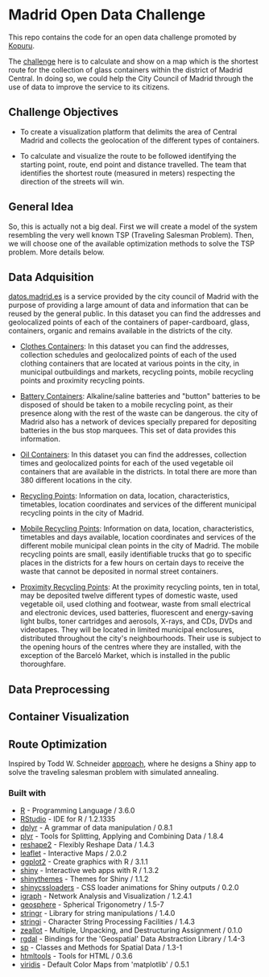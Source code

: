 # Madrid Open Data Challenge

This repo contains the code for an open data challenge promoted by [Kopuru](http://kopuru.com/).

The [challenge](http://kopuru.com/desafio/reto-open-data-optimizacion-de-la-recogida-de-vidrio-en-madrid-central/) here is to calculate and show on a map which is the shortest route for the collection of glass containers within the district of Madrid Central. In doing so, we could help the City Council of Madrid through the use of data to improve the service to its citizens.


## Challenge Objectives

- To create a visualization platform that delimits the area of Central Madrid and collects the geolocation of the different types of containers.

- To calculate and visualize the route to be followed identifying the starting point, route, end point and distance travelled. The team that identifies the shortest route (measured in meters) respecting the direction of the streets will win.


## General Idea

So, this is actually not a big deal. First we will create a model of the system resembling the very well known TSP (Traveling Salesman Problem). Then, we will choose one of the available optimization methods to solve the TSP problem. More details below.

## Data Adquisition

[datos.madrid.es](https://datos.madrid.es/portal/site/egob/) is a service provided by the city council of Madrid with the purpose of providing a large amount of data and information that can be reused by the general public. In this dataset you can find the addresses and geolocalized points of each of the containers of paper-cardboard, glass, containers, organic and remains available in the districts of the city. 

- [Clothes Containers](https://datos.madrid.es/egob/new/detalle/auxiliar/mapa.jsp?geoUrl=https://datos.madrid.es/egob/catalogo/204410-0-contenedores-ropa.geo): In this dataset you can find the addresses, collection schedules and geolocalized points of each of the used clothing containers that are located at various points in the city, in municipal outbuildings and markets, recycling points, mobile recycling points and proximity recycling points.

- [Battery Containers](https://datos.madrid.es/egob/new/detalle/auxiliar/mapa.jsp?geoUrl=https://datos.madrid.es/egob/catalogo/209799-0-contenedores_pilas_marquesinas.geo): Alkaline/saline batteries and "button" batteries to be disposed of should be taken to a mobile recycling point, as their presence along with the rest of the waste can be dangerous. the city of Madrid also has a network of devices specially prepared for depositing batteries in the bus stop marquees. This set of data provides this information.

- [Oil Containers](https://datos.madrid.es/egob/new/detalle/auxiliar/mapa.jsp?geoUrl=https://datos.madrid.es/egob/catalogo/300196-0-contenedor-aceitevegetal-usado.geo): In this dataset you can find the addresses, collection times and geolocalized points for each of the used vegetable oil containers that are available in the districts. In total there are more than 380 different locations in the city.

- [Recycling Points](https://datos.madrid.es/egob/new/detalle/auxiliar/mapa.jsp?geoUrl=https://datos.madrid.es/egob/catalogo/200284-0-puntos-limpios.geo): Information on data, location, characteristics, timetables, location coordinates and services of the different municipal recycling points in the city of Madrid.

- [Mobile Recycling Points](https://datos.madrid.es/egob/new/detalle/auxiliar/mapa.jsp?geoUrl=https://datos.madrid.es/egob/catalogo/300101-0-puntos-limpios.geo): Information on data, location, characteristics, timetables and days available, location coordinates and services of the different mobile municipal clean points in the city of Madrid.
The mobile recycling points are small, easily identifiable trucks that go to specific places in the districts for a few hours on certain days to receive the waste that cannot be deposited in normal street containers.

- [Proximity Recycling Points](https://datos.madrid.es/egob/new/detalle/auxiliar/mapa.jsp?geoUrl=https://datos.madrid.es/egob/catalogo/300198-0-puntos-proximidad.geo): At the proximity recycling points, ten in total, may be deposited twelve different types of domestic waste, used vegetable oil, used clothing and footwear, waste from small electrical and electronic devices, used batteries, fluorescent and energy-saving light bulbs, toner cartridges and aerosols, X-rays, and CDs, DVDs and videotapes. They will be located in limited municipal enclosures, distributed throughout the city's neighbourhoods. Their use is subject to the opening hours of the centres where they are installed, with the exception of the Barceló Market, which is installed in the public thoroughfare.


## Data Preprocessing

## Container Visualization

## Route Optimization

Inspired by Todd W. Schneider [approach](https://github.com/toddwschneider/shiny-salesman), where he designs a Shiny app to solve the traveling salesman problem with simulated annealing.

### Built with
- [R](https://www.r-project.org/) - Programming Language / 3.6.0
- [RStudio](https://www.rstudio.com/) - IDE for R / 1.2.1335
- [dplyr](https://dplyr.tidyverse.org/) - A grammar of data manipulation / 0.8.1
- [plyr](https://cran.r-project.org/web/packages/plyr/index.html) - Tools for Splitting, Applying and Combining Data / 1.8.4
- [reshape2](https://cran.r-project.org/web/packages/reshape2/index.html) - Flexibly Reshape Data / 1.4.3
- [leaflet](https://rstudio.github.io/leaflet/) - Interactive Maps / 2.0.2
- [ggplot2](https://ggplot2.tidyverse.org/) - Create graphics with R / 3.1.1
- [shiny](https://shiny.rstudio.com/) - Interactive web apps with R / 1.3.2
- [shinythemes](https://rstudio.github.io/shinythemes/) - Themes for Shiny / 1.1.2
- [shinycssloaders](https://github.com/andrewsali/shinycssloaders) - CSS loader animations for Shiny outputs  / 0.2.0
- [igraph](https://igraph.org/r/) - Network Analysis and Visualization / 1.2.4.1
- [geosphere](https://cran.r-project.org/web/packages/geosphere/index.html) - Spherical Trigonometry / 1.5-7
- [stringr](https://stringr.tidyverse.org/index.html) - Library for string manipulations / 1.4.0
- [stringi](https://cran.r-project.org/web/packages/stringi/index.html) - Character String Processing Facilities / 1.4.3
- [zeallot](https://cran.r-project.org/web/packages/zeallot/index.html) - Multiple, Unpacking, and Destructuring Assignment / 0.1.0
- [rgdal](https://cran.r-project.org/web/packages/rgdal/index.html) - Bindings for the 'Geospatial' Data Abstraction Library / 1.4-3
- [sp](https://cran.r-project.org/web/packages/sp/index.html) - Classes and Methods for Spatial Data / 1.3-1
- [htmltools](https://cran.r-project.org/web/packages/htmltools/index.html) - Tools for HTML / 0.3.6
- [viridis](https://cran.r-project.org/web/packages/viridis/index.html) - Default Color Maps from 'matplotlib' / 0.5.1 


